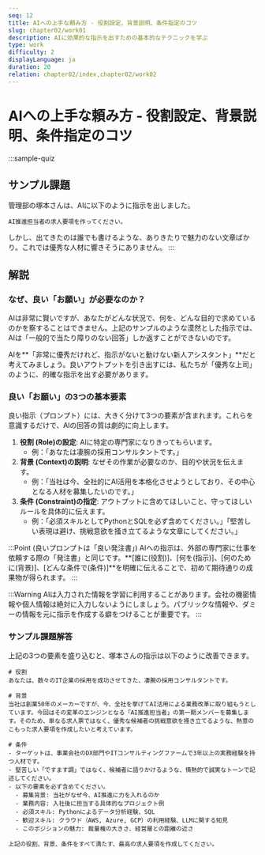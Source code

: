 ```yaml
---
seq: 12
title: AIへの上手な頼み方 - 役割設定、背景説明、条件指定のコツ
slug: chapter02/work01
description: AIに効果的な指示を出すための基本的なテクニックを学ぶ
type: work
difficulty: 2
displayLanguage: ja
duration: 20
relation: chapter02/index,chapter02/work02
---
```


# AIへの上手な頼み方 - 役割設定、背景説明、条件指定のコツ

:::sample-quiz
## サンプル課題
管理部の塚本さんは、AIに以下のように指示を出しました。

```
AI推進担当者の求人要項を作ってください。
```
しかし、出てきたのは誰でも書けるような、ありきたりで魅力のない文章ばかり。これでは優秀な人材に響きそうにありません。
:::

## 解説
### なぜ、良い「お願い」が必要なのか？
AIは非常に賢いですが、あなたがどんな状況で、何を、どんな目的で求めているのかを察することはできません。上記のサンプルのような漠然とした指示では、AIは「一般的で当たり障りのない回答」しか返すことができないのです。

AIを**「非常に優秀だけれど、指示がないと動けない新人アシスタント」**だと考えてみましょう。良いアウトプットを引き出すには、私たちが「優秀な上司」のように、的確な指示を出す必要があります。

### 良い「お願い」の3つの基本要素
良い指示（プロンプト）には、大きく分けて3つの要素が含まれます。これらを意識するだけで、AIの回答の質は劇的に向上します。

1.  **役割 (Role)の設定**: AIに特定の専門家になりきってもらいます。
    * 例：「あなたは凄腕の採用コンサルタントです。」
2.  **背景 (Context)の説明**: なぜその作業が必要なのか、目的や状況を伝えます。
    * 例：「当社は今、全社的にAI活用を本格化させようとしており、その中心となる人材を募集したいのです。」
3.  **条件 (Constraint)の指定**: アウトプットに含めてほしいこと、守ってほしいルールを具体的に伝えます。
    * 例：「必須スキルとしてPythonとSQLを必ず含めてください。」「堅苦しい表現は避け、挑戦意欲を掻き立てるような文章にしてください。」

:::Point
(良いプロンプトは「良い発注書」)
AIへの指示は、外部の専門家に仕事を依頼する際の「発注書」と同じです。**[誰に(役割)]、[何を(指示)]、[何のために(背景)]、[どんな条件で(条件)]**を明確に伝えることで、初めて期待通りの成果物が得られます。
:::

:::Warning
AIは入力された情報を学習に利用することがあります。会社の機密情報や個人情報は絶対に入力しないようにしましょう。パブリックな情報や、ダミーの情報を元に指示を作成する癖をつけることが重要です。
:::

### サンプル課題解答
上記の3つの要素を盛り込むと、塚本さんの指示は以下のように改善できます。

```
# 役割
あなたは、数々のIT企業の採用を成功させてきた、凄腕の採用コンサルタントです。

# 背景
当社は創業50年のメーカーですが、今、全社を挙げてAI活用による業務改革に取り組もうとしています。今回はその変革のエンジンとなる「AI推進担当者」の第一期メンバーを募集します。そのため、単なる求人票ではなく、優秀な候補者の挑戦意欲を掻き立てるような、熱意のこもった求人要項を作成したいと考えています。

# 条件
- ターゲットは、事業会社のDX部門やITコンサルティングファームで3年以上の実務経験を持つ人材です。
- 堅苦しい「ですます調」ではなく、候補者に語りかけるような、情熱的で誠実なトーンで記述してください。
- 以下の要素を必ず含めてください。
  - 募集背景: 当社がなぜ今、AI推進に力を入れるのか
  - 業務内容: 入社後に担当する具体的なプロジェクト例
  - 必須スキル: Pythonによるデータ分析経験、SQL
  - 歓迎スキル: クラウド（AWS, Azure, GCP）の利用経験、LLMに関する知見
  - このポジションの魅力: 裁量権の大きさ、経営層との距離の近さ

上記の役割、背景、条件をすべて満たす、最高の求人要項を作成してください。
```
